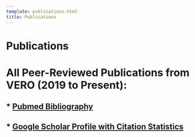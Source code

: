 ```yaml
---
template: publications.html
title: Publications
---
```

# Publications<br>
# All Peer-Reviewed Publications from VERO (2019 to Present):

## * [Pubmed Bibliography](https://www.ncbi.nlm.nih.gov/myncbi/vero.publications.1/bibliography/public/)

## * [Google Scholar Profile with Citation Statistics](https://scholar.google.com/citations?user=WVDlQrUAAAAJ)

